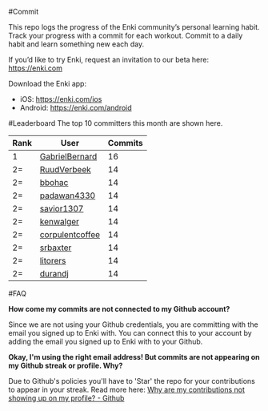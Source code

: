#Commit

This repo logs the progress of the Enki community’s personal learning habit. Track your progress with a commit for each workout. Commit to a daily habit and learn something new each day.

If you’d like to try Enki, request an invitation to our beta here: https://enki.com

Download the Enki app: 
 - iOS: https://enki.com/ios
 - Android: https://enki.com/android

#Leaderboard
The top 10 committers this month are shown here.

| Rank | User | Commits |
|------|------|---------|
|1|[GabrielBernard](https://github.com/GabrielBernard)|16|
|2=|[RuudVerbeek](https://github.com/RuudVerbeek)|14|
|2=|[bbohac](https://github.com/bbohac)|14|
|2=|[padawan4330](https://github.com/padawan4330)|14|
|2=|[savior1307](https://github.com/savior1307)|14|
|2=|[kenwalger](https://github.com/kenwalger)|14|
|2=|[corpulentcoffee](https://github.com/corpulentcoffee)|14|
|2=|[srbaxter](https://github.com/srbaxter)|14|
|2=|[litorers](https://github.com/litorers)|14|
|2=|[durandj](https://github.com/durandj)|14|

#FAQ

**How come my commits are not connected to my Github account?**

Since we are not using your Github credentials, you are committing with the email you signed up to Enki with. You can connect this to your account by adding the email you signed up to Enki with to your Github.

**Okay, I'm using the right email address! But commits are not appearing on my Github streak or profile. Why?**

Due to Github's policies you'll have to 'Star' the repo for your contributions to appear in your streak. Read more here: [Why are my contributions not showing up on my profile? - Github](https://help.github.com/articles/why-are-my-contributions-not-showing-up-on-my-profile/)
